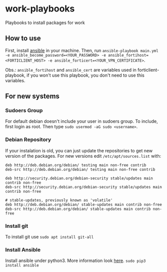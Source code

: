 # work-playbooks
Playbooks to install packages for work

## How to use
First, install [ansible](https://docs.ansible.com/ansible/latest/installation_guide/intro_installation.html) in your machine. Then, run
`ansible-playbook main.yml -e ansible_become_password=<YOUR_PASSWORD> -e ansible_fortihost=<FORTICLIENT_HOST> -e ansible_forticert=<YOUR_VPN_CERTIFICATE>`.

Obs.: `ansible_fortihost` and `ansible_cert` are variables used in forticlient-playbook,
if you won't use this playbook, you don't need to use this variables.

## For new systems
### Sudoers Group
For default debian doesn't include your user in sudoers group. To include, first login as root. Then type `sudo usermod -aG sudo <username>`.

### Debian Repository
If your instalation is old, you can just update the repositories to get new version of the packages. For new versions edit `/etc/apt/sources.list` with:
```
deb http://deb.debian.org/debian/ testing main non-free contrib
deb-src http://deb.debian.org/debian/ testing main non-free contrib

deb http://security.debian.org/debian-security stable/updates main contrib non-free
deb-src http://security.debian.org/debian-security stable/updates main contrib non-free

# stable-updates, previously known as 'volatile'
deb http://deb.debian.org/debian/ stable-updates main contrib non-free
deb-src http://deb.debian.org/debian/ stable-updates main contrib non-free
```

### Install git
To install git use `sudo apt install git-all`

### Install Ansible
Install ansible under python3. More information look [here](https://docs.ansible.com/ansible/latest/reference_appendices/python_3_support.html).
`sudo pip3 install ansible`
